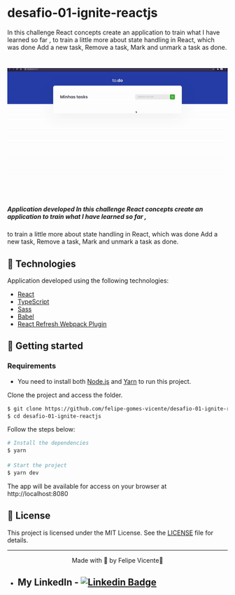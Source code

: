 # desafio-01-ignite-reactjs

In this challenge React concepts create an application to train what I have learned so far , 
to train a little more about state handling in React, which was done Add a new task, Remove a task, 
Mark and unmark a task as done.


<h1 align="center">
    <img alt="Todo" title="Todo" src=".github/todo.gif" />
</h1>

<br>

##### Application developed In this challenge React concepts create an application to train what I have learned so far , 
to train a little more about state handling in React, which was done Add a new task, Remove a task, 
Mark and unmark a task as done.

## 🧪 Technologies

Application developed using the following technologies:

- [React](https://reactjs.org)
- [TypeScript](https://www.typescriptlang.org/)
- [Sass](https://sass-lang.com/install)
- [Babel](https://babeljs.io/)
- [React Refresh Webpack Plugin](https://github.com/pmmmwh/react-refresh-webpack-plugin)

## 🚀 Getting started

### Requirements

- You need to install both [Node.js](https://nodejs.org/en/download/) and [Yarn](https://yarnpkg.com/) to run this project.

Clone the project and access the folder.

```bash
$ git clone https://github.com/felipe-gomes-vicente/desafio-01-ignite-reactjs.git
$ cd desafio-01-ignite-reactjs
```

Follow the steps below:
```bash
# Install the dependencies
$ yarn

# Start the project
$ yarn dev
```
The app will be available for access on your browser at http://localhost:8080



## 📝 License

This project is licensed under the MIT License. See the [LICENSE](LICENSE.md) file for details.


---

<p align="center">Made with 💜 by Felipe Vicente👋</p>  

- ## My LinkedIn - [![Linkedin Badge](https://img.shields.io/badge/-FelipeVicente-blue?style=flat-square&logo=Linkedin&logoColor=white&link=https://www.linkedin.com/in/felipe-gomes-vicente/)](https://www.linkedin.com/in/felipe-gomes-vicente/) 
